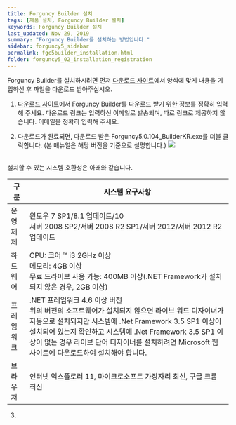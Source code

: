 ```yaml
---
title: Forguncy Builder 설치
tags: [제품 설치, Forguncy Builder 설치]
keywords: Forguncy Builder 설치
last_updated: Nov 29, 2019
summary: "Forguncy Builder를 설치하는 방법입니다."
sidebar: forguncy5_sidebar
permalink: fgc5builder_installation.html
folder: forguncy5_02_installation_registration
---
```


Forguncy Builder를 설치하시려면 먼저 [다운로드 사이트](https://www.grapecity.co.kr/download/forguncy)에서 양식에 맞게 내용을 기입하신 후 파일을 다운로드 받아주십시오.


1. [다운로드 사이트](https://www.grapecity.co.kr/download/forguncy)에서 Forguncy Builder를 다운로드 받기 위한 정보를 정확히 입력해 주세요. 다운로드 링크는 입력하신 이메일로 발송되며, 따로 링크로 제공하지 않습니다. 이메일을 정확히 입력해 주세요.

2. 다운로드가 완료되면, 다운로드 받은 Forguncy5.0.104_BuilderKR.exe를 더블 클릭합니다. (본 매뉴얼은 해당 버전을 기준으로 설명합니다.)
![]({{site.url}}/images/forguncy5/installation_builder_icon.png)
<br /><br />

설치할 수 있는 시스템 호환성은 아래와 같습니다.

| 구분 | 시스템 요구사항 |
| --- | --- |
| 운영 체제 | 윈도우 7 SP1/8.1 업데이트/10 <br /> 서버 2008 SP2/서버 2008 R2 SP1/서버 2012/서버 2012 R2 업데이트 |
| 하드웨어 | CPU: 코어 ™ i3 2GHz 이상 <br />메모리: 4GB 이상<br />무료 드라이브 사용 가능: 400MB 이상(.NET Framework가 설치되지 않은 경우, 2GB 이상) |
| 프레임 워크 | .NET 프레임워크 4.6 이상 버전 <br /> 위의 버전의 소프트웨어가 설치되지 않으면 라이브 워드 디자이너가 자동으로 설치되지만 시스템에 .Net Framework 3.5 SP1 이상이 설치되어 있는지 확인하고 시스템에 .Net Framework 3.5 SP1 이상이 없는 경우 라이브 단어 디자이너를 설치하려면 Microsoft 웹 사이트에 다운로드하여 설치해야 합니다. |
| 브라우저 | 인터넷 익스플로러 11, 마이크로소프트 가장자리 최신, 구글 크롬 최신 |

3. 